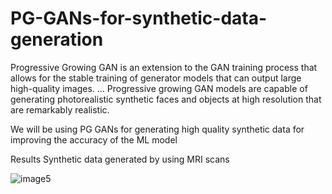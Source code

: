 # PG-GANs-for-synthetic-data-generation
Progressive Growing GAN is an extension to the GAN training process that allows for the stable training of generator models that can output large high-quality images. ... Progressive growing GAN models are capable of generating photorealistic synthetic faces and objects at high resolution that are remarkably realistic.

We will be using PG GANs for generating high quality synthetic data for improving the accuracy of the ML model 

Results 
Synthetic data generated by using MRI scans 

![image5](https://user-images.githubusercontent.com/53971225/140261385-7c5cde8c-dbc1-4b32-9e1f-2b9c18bfa8e3.png)
